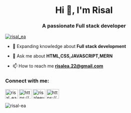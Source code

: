 <h1 align="center">Hi 👋, I'm Risal</h1>
<h3 align="center">A passionate Full stack developer</h3>

<p align="left"> <a href="https://twitter.com/risal_ea" target="blank"><img src="https://img.shields.io/twitter/follow/risal_ea?logo=twitter&style=for-the-badge" alt="risal_ea" /></a> </p>

- 🌱 Expanding knowledge about  **Full stack development**

- 💬 Ask me about **HTML,CSS,JAVASCRIPT,MERN**

- 📫 How to reach me **risalea.22@gmail.com**
<h3 align="left">Connect with me:</h3>
<p align="left">
<a href="https://twitter.com/risal_ea" target="blank"><img align="center" src="https://raw.githubusercontent.com/rahuldkjain/github-profile-readme-generator/master/src/images/icons/Social/twitter.svg" alt="risal_ea" height="30" width="40" /></a>
<a href="https://linkedin.com/in/https://www.linkedin.com/in/risal-ea-19a187226/" target="blank"><img align="center" src="https://raw.githubusercontent.com/rahuldkjain/github-profile-readme-generator/master/src/images/icons/Social/linked-in-alt.svg" alt="https://www.linkedin.com/in/risal-ea-19a187226/" height="30" width="40" /></a>
<a href="https://instagram.com/risaleey" target="blank"><img align="center" src="https://raw.githubusercontent.com/rahuldkjain/github-profile-readme-generator/master/src/images/icons/Social/instagram.svg" alt="risaleey" height="30" width="40" /></a>
<a href="https://www.behance.net/https://www.behance.net/risalea" target="blank"><img align="center" src="https://raw.githubusercontent.com/rahuldkjain/github-profile-readme-generator/master/src/images/icons/Social/behance.svg" alt="https://www.behance.net/risalea" height="30" width="40" /></a>
</p>

<p><img src="https://github-readme-streak-stats.herokuapp.com/?user=risal-ea&" alt="risal-ea" /></p>
